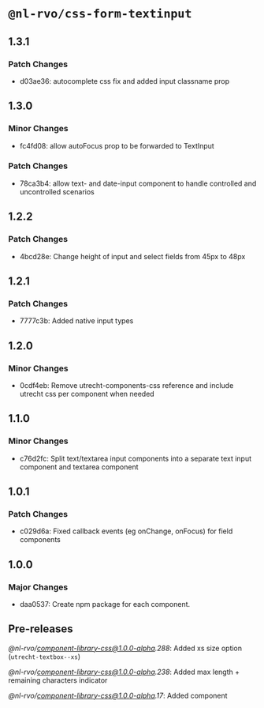 # `@nl-rvo/css-form-textinput`

## 1.3.1

### Patch Changes

- d03ae36: autocomplete css fix and added input classname prop

## 1.3.0

### Minor Changes

- fc4fd08: allow autoFocus prop to be forwarded to TextInput

### Patch Changes

- 78ca3b4: allow text- and date-input component to handle controlled and uncontrolled scenarios

## 1.2.2

### Patch Changes

- 4bcd28e: Change height of input and select fields from 45px to 48px

## 1.2.1

### Patch Changes

- 7777c3b: Added native input types

## 1.2.0

### Minor Changes

- 0cdf4eb: Remove utrecht-components-css reference and include utrecht css per component when needed

## 1.1.0

### Minor Changes

- c76d2fc: Split text/textarea input components into a separate text input component and textarea component

## 1.0.1

### Patch Changes

- c029d6a: Fixed callback events (eg onChange, onFocus) for field components

## 1.0.0

### Major Changes

- daa0537: Create npm package for each component.

## Pre-releases

_@nl-rvo/component-library-css@1.0.0-alpha.288_:
Added xs size option (`utrecht-textbox--xs`)

_@nl-rvo/component-library-css@1.0.0-alpha.238_:
Added max length + remaining characters indicator

_@nl-rvo/component-library-css@1.0.0-alpha.17_:
Added component
